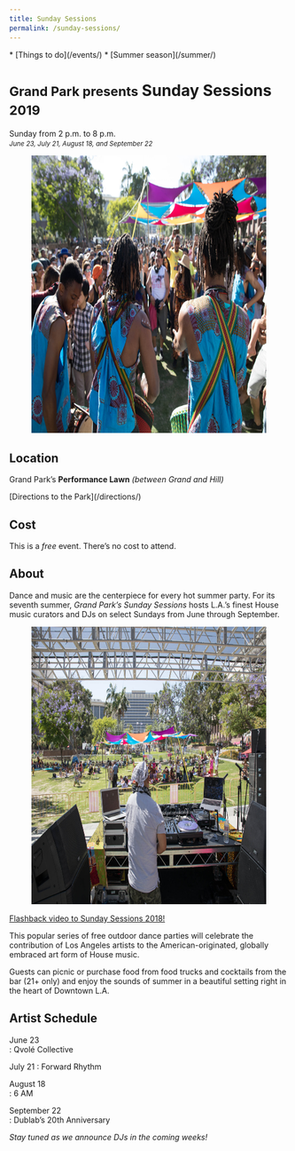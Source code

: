 ```yaml
---
title: Sunday Sessions
permalink: /sunday-sessions/
---
```


<nav markdown="1">
* [Things to do](/events/)
* [Summer season](/summer/)
</nav>

# <small>Grand Park presents</small> Sunday Sessions <small>2019</small>

Sunday from <time datetime="14:00">2 p.m.</time> to <time datetime="20:00">8 p.m.</time><br />
_<small>June 23, July 21, August 18, and September 22</small>_<br />

<figure>
  <img src="/uploads/sunday-sessions-2.jpg" alt="Sunday Sessions August 2018 crowd shot" height="500" />
</figure>

## Location

Grand Park’s **Performance Lawn** _(between Grand and Hill)_

<p class="action" markdown="1">
[Directions to the Park](/directions/)
</p>

## Cost

This is a _free_ event. There’s no cost to attend.

## About

Dance and music are the centerpiece for every hot summer party. For its seventh summer, _Grand Park’s Sunday Sessions_ hosts L.A.’s finest House music curators and DJs on select Sundays from June through September.

<figure>
  <img src="/uploads/sunday-sessions-1.jpg" alt="Sunday Sessions August 2018 crowd shot" height="500" />
</figure>

[Flashback video to Sunday Sessions 2018!](https://vimeo.com/289365164)

This popular series of free outdoor dance parties will celebrate the contribution of Los Angeles artists to the American-originated, globally embraced art form of House music.

Guests can picnic or purchase food from food trucks and cocktails from the bar (21+ only) and enjoy the sounds of summer in a beautiful setting right in the heart of Downtown L.A.

## Artist Schedule

June 23  
: Qvolé Collective

July 21 
: Forward Rhythm

August 18  
: 6 AM

September 22  
: Dublab’s 20th Anniversary

_Stay tuned as we announce DJs in the coming weeks!_
